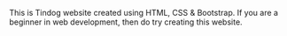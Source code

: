 This is Tindog website created using HTML, CSS & Bootstrap. If you are a beginner in web development, then do try creating this website.
